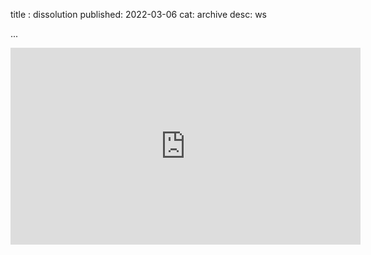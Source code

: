 title : dissolution
published: 2022-03-06
cat: archive
desc: ws

...


<iframe width="560" height="315" src="https://www.youtube.com/embed/2O3lgOpUFf4?autoplay=1&mute=1" title="YouTube video player" frameborder="0" allow="accelerometer; autoplay; clipboard-write; encrypted-media; gyroscope; picture-in-picture; web-share" allowfullscreen></iframe>

